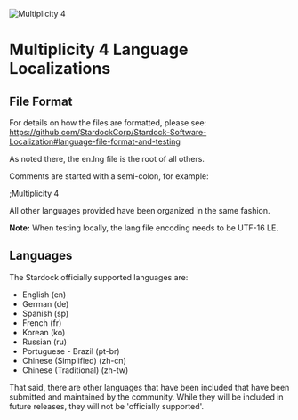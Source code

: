![Multiplicity 4](https://www.stardock.com/press/software/multiplicity/images/logos/Multiplicity4_256_icon.png)

# Multiplicity 4 Language Localizations
## File Format
For details on how the files are formatted, please see:
https://github.com/StardockCorp/Stardock-Software-Localization#language-file-format-and-testing

As noted there, the en.lng file is the root of all others.  

Comments are started with a semi-colon, for example:

;Multiplicity 4

All other languages provided have been organized in the same fashion. 

**Note:** When testing locally, the lang file encoding needs to be UTF-16 LE.

## Languages
The Stardock officially supported languages are:
-   English (en) 
-   German (de)
-   Spanish (sp)
-   French (fr)
-   Korean (ko)
-   Russian (ru)
-   Portuguese - Brazil (pt-br)
-   Chinese (Simplified) (zh-cn)
-   Chinese (Traditional) (zh-tw)

That said, there are other languages that have been included that have been submitted and maintained by the community.  While they will be included in future releases, they will not be 'officially supported'.
